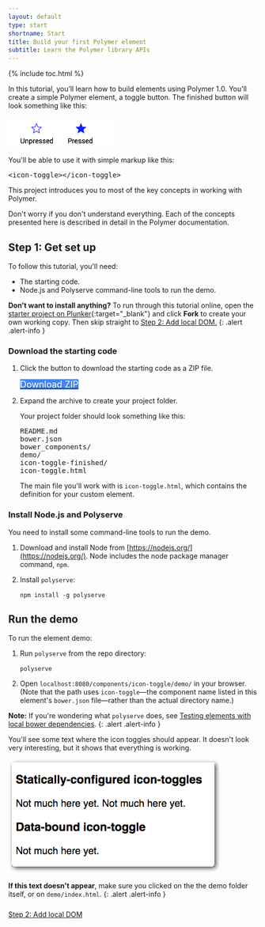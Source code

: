 ```yaml
---
layout: default
type: start
shortname: Start
title: Build your first Polymer element
subtitle: Learn the Polymer library APIs
---
```

<style>
#download-button {
  background: #4285f4;
  color: #fff;
  font-size: 18px;
  fill: #fff;
}
#download-button:hover {
  background: #2a56c6;
}
#download-button::shadow paper-ripple {
  color: #fff;
}
.stepnav {
  margin-top: 24px;
}
</style>

{% include toc.html %}


In this tutorial, you’ll learn how to build elements using Polymer 1.0. You'll
create a simple Polymer element, a toggle button. The finished button will look
something like this:


![Sample star-shaped toggle buttons, showing pressed and unpressed state](../../../images/first-element/sample-toggles.png)

You'll be able to use it with simple markup like this:


<pre class="prettyprint">
&lt;icon-toggle>&lt;/icon-toggle>
</pre>

This project introduces you to most of the key concepts in working with
Polymer.

Don't worry if you don't understand everything. Each of the concepts presented
here is described in detail in the Polymer documentation.


## Step 1: Get set up

To follow this tutorial, you'll need:

-   The starting code.
-   Node.js and Polyserve command-line tools to run the demo.


**Don't want to install anything?** To run through this tutorial online,
open the [starter project on Plunker](http://plnkr.co/edit/QfsudzAPCbAu56Qpb7eB?p=preview){:target="_blank"}
and click **Fork** to create your own working copy. Then skip straight to
<a href="step-2.html">Step 2: Add local DOM.</a>
{: .alert .alert-info }



### Download the starting code

1.  Click the button to download the starting code as a ZIP file.

    <div>
      <a href="https://github.com/googlecodelabs/polymer-first-elements/releases/download/v1.0/polymer-first-elements.zip">
        <paper-button raised id="download-button">
          <core-icon icon="file-download"></core-icon>
          Download ZIP
        </paper-button>
      </a>
    </div>

2.  Expand the archive to create your project folder.

    Your project folder should look something like
    this:

    <pre>
    README.md
    bower.json
    bower_components/
    demo/
    icon-toggle-finished/
    icon-toggle.html
    </pre>

    The main file you'll work with is <code>icon-toggle.html</code>, which contains the definition for your custom element.


### Install Node.js and Polyserve

You need to install some command-line tools to run the demo.

1.  Download and install Node from [https://nodejs.org/](https://nodejs.org/).
    Node includes the node package manager command, `npm`.

2.  Install `polyserve`:

        npm install -g polyserve


## Run the demo

To run the element demo:

1.  Run `polyserve` from the repo directory:

        polyserve

2.  Open `localhost:8080/components/icon-toggle/demo/` in your browser.
    (Note that the path uses `icon-toggle`—the
    component name listed in this element's `bower.json` file—rather than the actual directory name.)

**Note:**
If you're wondering what `polyserve` does, see [Testing elements with local bower dependencies](../reusableelements.html#local-dependencies).
{: .alert .alert-info }

You'll see some text where the icon toggles should appear. It doesn't look
very interesting, but it shows that everything is working.


<img src="../../../images/first-element/starting-state.png" alt="Initial state of the demo. The demo shows three icon-toggle elements, two labeled 'statically-configured icon toggles' and one labeled 'data-bound icon toggle'. Since the icon toggles are not implemented yet, they appear as placeholder text reading 'Not much here yet'." title="Initial demo">

**If this text doesn't appear**, make sure you clicked on the the demo folder itself, or on `demo/index.html`.
{: .alert .alert-info }

<div horizontal layout end-justified class="stepnav">
  <a href="step-2.html">
    <paper-button raised><core-icon icon="arrow-forward"></core-icon>Step 2: Add local DOM</paper-button>
  </a>
</div>




